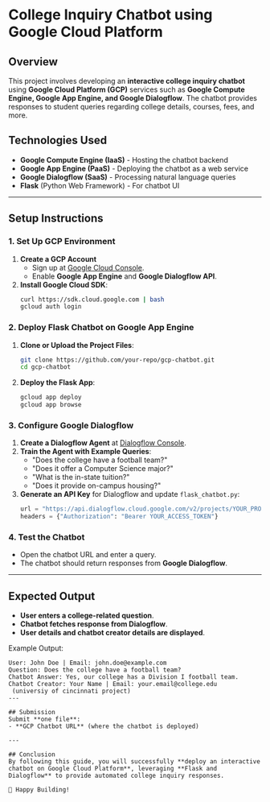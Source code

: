 # College Inquiry Chatbot using Google Cloud Platform

## Overview
This project involves developing an **interactive college inquiry chatbot** using **Google Cloud Platform (GCP)** services such as **Google Compute Engine, Google App Engine, and Google Dialogflow**. The chatbot provides responses to student queries regarding college details, courses, fees, and more.

## Technologies Used
- **Google Compute Engine (IaaS)** - Hosting the chatbot backend
- **Google App Engine (PaaS)** - Deploying the chatbot as a web service
- **Google Dialogflow (SaaS)** - Processing natural language queries
- **Flask** (Python Web Framework) - For chatbot UI

---

## Setup Instructions
### 1. Set Up GCP Environment
1. **Create a GCP Account**
   - Sign up at [Google Cloud Console](https://console.cloud.google.com/).
   - Enable **Google App Engine** and **Google Dialogflow API**.
2. **Install Google Cloud SDK**:
   ```sh
   curl https://sdk.cloud.google.com | bash
   gcloud auth login
   ```

### 2. Deploy Flask Chatbot on Google App Engine
1. **Clone or Upload the Project Files**:
   ```sh
   git clone https://github.com/your-repo/gcp-chatbot.git
   cd gcp-chatbot
   ```
2. **Deploy the Flask App**:
   ```sh
   gcloud app deploy
   gcloud app browse
   ```

### 3. Configure Google Dialogflow
1. **Create a Dialogflow Agent** at [Dialogflow Console](https://cloud.google.com/dialogflow).
2. **Train the Agent with Example Queries**:
   - "Does the college have a football team?"
   - "Does it offer a Computer Science major?"
   - "What is the in-state tuition?"
   - "Does it provide on-campus housing?"
3. **Generate an API Key** for Dialogflow and update `flask_chatbot.py`:
   ```python
   url = "https://api.dialogflow.cloud.google.com/v2/projects/YOUR_PROJECT_ID/agent/sessions/123456:detectIntent"
   headers = {"Authorization": "Bearer YOUR_ACCESS_TOKEN"}
   ```

### 4. Test the Chatbot
- Open the chatbot URL and enter a query.
- The chatbot should return responses from **Google Dialogflow**.

---

## Expected Output
- **User enters a college-related question**.
- **Chatbot fetches response from Dialogflow**.
- **User details and chatbot creator details are displayed**.

Example Output:
```
User: John Doe | Email: john.doe@example.com
Question: Does the college have a football team?
Chatbot Answer: Yes, our college has a Division I football team.
Chatbot Creator: Your Name | Email: your.email@college.edu
 (universiy of cincinnati project)
---

## Submission
Submit **one file**:
- **GCP Chatbot URL** (where the chatbot is deployed)

---

## Conclusion
By following this guide, you will successfully **deploy an interactive chatbot on Google Cloud Platform**, leveraging **Flask and Dialogflow** to provide automated college inquiry responses.

🚀 Happy Building!

